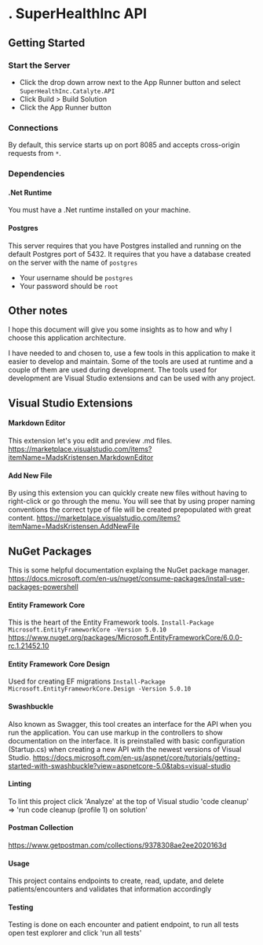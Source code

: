 ﻿# . SuperHealthInc API

## Getting Started

### Start the Server

- Click the drop down arrow next to the App Runner button and select `SuperHealthInc.Catalyte.API`
- Click Build > Build Solution
- Click the App Runner button

### Connections

By default, this service starts up on port 8085 and accepts cross-origin requests from `*`.

### Dependencies

#### .Net Runtime

You must have a .Net runtime installed on your machine.

#### Postgres

This server requires that you have Postgres installed and running on the default Postgres port of 5432. It requires that you have a database created on the server with the name of `postgres`
- Your username should be `postgres`
- Your password should be `root`

## Other notes
I hope this document will give you some insights as to how and why I choose this application architecture.

I have needed to and chosen to, use a few tools in this application to make it easier to develop and maintain.  Some of the tools are used at runtime and a couple of them are used during development.  The tools used for development are Visual Studio extensions and can be used with any project.
## Visual Studio Extensions

#### Markdown Editor
This extension let's you edit and preview .md files.
https://marketplace.visualstudio.com/items?itemName=MadsKristensen.MarkdownEditor

#### Add New File
By using this extension you can quickly create new files without having to right-click or go through the menu.  You will see that by using proper naming conventions the correct type of file will be created prepopulated with great content.
https://marketplace.visualstudio.com/items?itemName=MadsKristensen.AddNewFile

## NuGet Packages

This is some helpful documentation explaing the NuGet package manager.
https://docs.microsoft.com/en-us/nuget/consume-packages/install-use-packages-powershell

#### Entity Framework Core
This is the heart of the Entity Framework tools.
`Install-Package Microsoft.EntityFrameworkCore -Version 5.0.10`
https://www.nuget.org/packages/Microsoft.EntityFrameworkCore/6.0.0-rc.1.21452.10

#### Entity Framework Core Design
Used for creating EF migrations
`Install-Package Microsoft.EntityFrameworkCore.Design -Version 5.0.10`

#### Swashbuckle
Also known as Swagger, this tool creates an interface for the API when you run the application.  You can use markup in the controllers to show documentation on the interface.  It is preinstalled with basic configuration (Startup.cs) when creating a new API with the newest versions of Visual Studio.
https://docs.microsoft.com/en-us/aspnet/core/tutorials/getting-started-with-swashbuckle?view=aspnetcore-5.0&tabs=visual-studio

####  Linting 
To lint this project click 'Analyze' at the top of Visual studio 'code cleanup' => 'run code cleanup (profile 1) on solution'

#### Postman Collection
https://www.getpostman.com/collections/9378308ae2ee2020163d

#### Usage  
This project contains endpoints to create, read, update, and delete patients/encounters and validates that information accordingly

#### Testing 
Testing is done on each encounter and patient endpoint, to run all tests open test explorer and click 'run all tests' 
